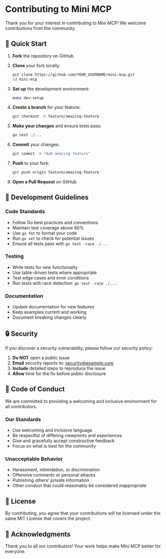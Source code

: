 # Contributing to Mini MCP

Thank you for your interest in contributing to Mini MCP! We welcome contributions from the community.

## 🚀 Quick Start

1. **Fork** the repository on GitHub
2. **Clone** your fork locally:
   ```bash
   git clone https://github.com/YOUR_USERNAME/mini-mcp.git
   cd mini-mcp
   ```

3. **Set up** the development environment:
   ```bash
   make dev-setup
   ```

4. **Create a branch** for your feature:
   ```bash
   git checkout -b feature/amazing-feature
   ```

5. **Make your changes** and ensure tests pass:
   ```bash
   go test ./...
   ```

6. **Commit** your changes:
   ```bash
   git commit -m "Add amazing feature"
   ```

7. **Push** to your fork:
   ```bash
   git push origin feature/amazing-feature
   ```

8. **Open a Pull Request** on GitHub

## 🧪 Development Guidelines

### Code Standards

- Follow Go best practices and conventions
- Maintain test coverage above 80%
- Use `go fmt` to format your code
- Run `go vet` to check for potential issues
- Ensure all tests pass with `go test -race ./...`

### Testing

- Write tests for new functionality
- Use table-driven tests where appropriate
- Test edge cases and error conditions
- Run tests with race detection: `go test -race ./...`

### Documentation

- Update documentation for new features
- Keep examples current and working
- Document breaking changes clearly

## 🔒 Security

If you discover a security vulnerability, please follow our security policy:

1. **Do NOT** open a public issue
2. **Email** security reports to: security@example.com
3. **Include** detailed steps to reproduce the issue
4. **Allow** time for the fix before public disclosure

## 📝 Code of Conduct

We are committed to providing a welcoming and inclusive environment for all contributors.

### Our Standards

- Use welcoming and inclusive language
- Be respectful of differing viewpoints and experiences
- Give and gracefully accept constructive feedback
- Focus on what is best for the community

### Unacceptable Behavior

- Harassment, intimidation, or discrimination
- Offensive comments or personal attacks
- Publishing others' private information
- Other conduct that could reasonably be considered inappropriate

## 📄 License

By contributing, you agree that your contributions will be licensed under the same MIT License that covers the project.

## 🙏 Acknowledgments

Thank you to all our contributors! Your work helps make Mini MCP better for everyone.
